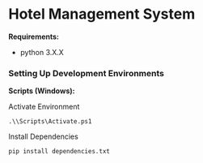 # Hotel Management System
**Requirements:**
- python 3.X.X

### Setting Up Development Environments
**Scripts (Windows):**

Activate Environment
```
.\\Scripts\Activate.ps1
```
Install Dependencies
```
pip install dependencies.txt
```